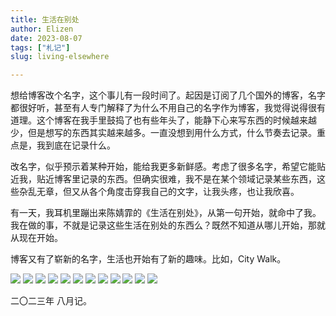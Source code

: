```yaml
---
title: 生活在别处
author: Elizen
date: 2023-08-07
tags: ["札记"]
slug: living-elsewhere

---
```


想给博客改个名字，这个事儿有一段时间了。起因是订阅了几个国外的博客，名字都很好听，甚至有人专门解释了为什么不用自己的名字作为博客，我觉得说得很有道理。这个博客在我手里鼓捣了也有些年头了，能静下心来写东西的时候越来越少，但是想写的东西其实越来越多。一直没想到用什么方式，什么节奏去记录。重点是，我到底在记录什么。

改名字，似乎预示着某种开始，能给我更多新鲜感。考虑了很多名字，希望它能贴近我，贴近博客里记录的东西。但确实很难，我不是在某个领域记录某些东西，这些杂乱无章，但又从各个角度击穿我自己的文字，让我头疼，也让我欣喜。

有一天，我耳机里蹦出来陈婧霏的《生活在别处》，从第一句开始，就命中了我。我在做的事，不就是记录这些生活在别处的东西么？既然不知道从哪儿开始，那就从现在开始。

博客又有了崭新的名字，生活也开始有了新的趣味。比如，City Walk。

<gallery>
    <img src="https://r2.elizen.me/2023/08/95817aeb82dfc80f970c5448814b4895.JPG"/>
    <img src="https://r2.elizen.me/2023/08/1c118887bc47abefe5ec28739f3587a4.jpg"/>
    <img src="https://r2.elizen.me/2023/08/811ddfacd2db5cf30b906b8127b4763f.jpg"/>
    <img src="https://r2.elizen.me/2023/08/50c3d21d111c2815b63f5a84b3beeb27.jpg"/>
    <img src="https://r2.elizen.me/2023/08/27cb2e20267c615fe8beb41ce4f46d94.jpg"/>
    <img src="https://r2.elizen.me/2023/08/bd93a07e74903cfbf3ad5c08278cb91a.jpg"/>
    <img src="https://r2.elizen.me/2023/08/07b79f8690ac14a2cb55ee7ee718716a.jpg"/>
    <img src="https://r2.elizen.me/2023/08/152e96e632ed815d50c9798efd0b7871.jpg"/>
    <img src="https://r2.elizen.me/2023/08/27910d2b2c86977d7b1eaf2d28230292.jpg"/>
    <img src="https://r2.elizen.me/2023/08/994117f45bbafc23f769c2346a54d6ae.jpg"/>
    <img src="https://r2.elizen.me/2023/08/86b6fac18dfc42aa689ff9d77cb7ce60.jpg"/>
    <img src="https://r2.elizen.me/2023/08/043fcf869623b359db485b041978dfbc.JPG"/>
</gallery>

二〇二三年 八月记。